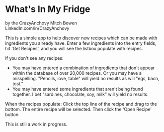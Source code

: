 # What's In My Fridge
by the CrazyAnchovy
Mitch Bowen<br/>
LinkedIn.com/in/CrazyAnchovy<br/>


This is a simple app to help discover new recipes which can be made with ingredients you already have. Enter a few ingredients into the entry fields, hit 'Get Recipes', and you will see the listbox populate with recipes.

If you don't see any recipes:
 - You may have entered a combination of ingredients that don't appear within the database of over 20,000 recipes. Or you may have a 	      misspelling. "Pencils, love, table" will yield no results as will "egs, bacn, tost." 
 - You may have entered some ingredients that aren't being found together. I bet "sardines, chocolate, soy, milk" will yield no results.
 
When the recipes populate:
 Click the top line of the recipe and drag to the bottom. The entire recipe will be selected. Then click the 'Open Recipe' button
 
This is still a work in progress.

